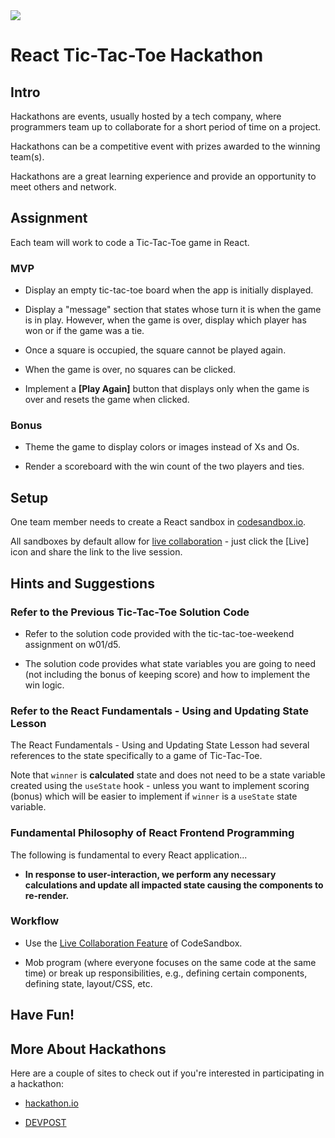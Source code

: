 <img src="https://i.imgur.com/9LPuJgJ.jpg">

# React Tic-Tac-Toe Hackathon

## Intro

Hackathons are events, usually hosted by a tech company, where programmers team up to collaborate for a short period of time on a project.

Hackathons can be a competitive event with prizes awarded to the winning team(s).

Hackathons are a great learning experience and provide an opportunity to meet others and network.

## Assignment

Each team will work to code a Tic-Tac-Toe game in React.

### MVP

- Display an empty tic-tac-toe board when the app is initially displayed.

- Display a "message" section that states whose turn it is when the game is in play.  However, when the game is over, display which player has won or if the game was a tie.

- Once a square is occupied, the square cannot be played again.

- When the game is over, no squares can be clicked.

- Implement a **[Play Again]** button that displays only when the game is over and resets the game when clicked.

### Bonus

- Theme the game to display colors or images instead of Xs and Os.

- Render a scoreboard with the win count of the two players and ties.

## Setup

One team member needs to create a React sandbox in [codesandbox.io](https://codesandbox.io/).

All sandboxes by default allow for [live collaboration](https://codesandbox.io/docs/live) - just click the [Live] icon and share the link to the live session.

## Hints and Suggestions

### Refer to the Previous Tic-Tac-Toe Solution Code

- Refer to the solution code provided with the tic-tac-toe-weekend assignment on w01/d5.

- The solution code provides what state variables you are going to need (not including the bonus of keeping score) and how to implement the win logic.

### Refer to the React Fundamentals - Using and Updating State Lesson

The React Fundamentals - Using and Updating State Lesson had several references to the state specifically to a game of Tic-Tac-Toe.

Note that `winner` is **calculated** state and does not need to be a state variable created using the `useState` hook - unless you want to implement scoring (bonus) which will be easier to implement if `winner` is a `useState` state variable.

### Fundamental Philosophy of React Frontend Programming

The following is fundamental to every React application...

- **In response to user-interaction, we perform any necessary calculations and update all impacted state causing the components to re-render.**

### Workflow

- Use the [Live Collaboration Feature](https://codesandbox.io/docs/live) of CodeSandbox.

- Mob program (where everyone focuses on the same code at the same time) or break up responsibilities, e.g., defining certain components, defining state, layout/CSS, etc. 

## Have Fun!

## More About Hackathons

Here are a couple of sites to check out if you're interested in participating in a hackathon:

- [hackathon.io](https://www.hackathon.io/events)

- [DEVPOST](https://devpost.com/hackathons)
